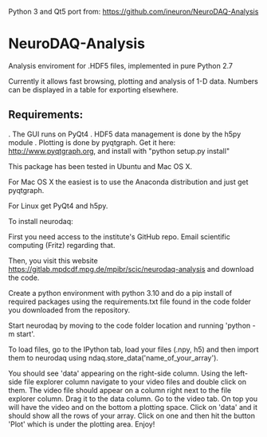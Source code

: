 Python 3 and Qt5 port from: https://github.com/ineuron/NeuroDAQ-Analysis


NeuroDAQ-Analysis
=================

Analysis enviroment for .HDF5 files, implemented in pure Python 2.7

Currently it allows fast browsing, plotting and analysis of 1-D data.
Numbers can be displayed in a table for exporting elsewhere.


Requirements:
-------------
. The GUI runs on PyQt4
. HDF5 data management is done by the h5py module
. Plotting is done by pyqtgraph. Get it here: http://www.pyqtgraph.org, and install with "python setup.py install"

This package has been tested in Ubuntu and Mac OS X.

For Mac OS X the easiest is to use the Anaconda distribution and just get pyqtgraph.

For Linux get PyQt4 and h5py.

To install neurodaq:

First you need access to the institute's GitHub repo. Email scientific computing (Fritz) regarding that.

Then, you visit this website https://gitlab.mpdcdf.mpg.de/mpibr/scic/neurodaq-analysis and download the code.

Create a python environment with python 3.10 and do a pip install of required packages using the requirements.txt file found in the code folder you downloaded from the repository.


Start neurodaq by moving to the code folder location and running 'python -m start'.


To load files, go to the IPython tab, load your files (.npy, h5) and then import them to neurodaq using ndaq.store_data('name_of_your_array'). 

You should see 'data' appearing on the right-side column. Using the left-side file explorer column navigate to your video files and double click on them. The video file should appear on a column right next to the file explorer column. Drag it to the data column.
Go to the video tab. On top you will have the video and on the bottom a plotting space. Click on 'data' and it should show all the rows of your array. Click on one and then hit the button 'Plot' which is under the plotting area.
Enjoy!
